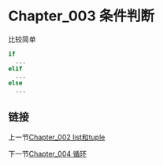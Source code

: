 # Chapter_003   条件判断

比较简单

```Python
if
  ...
elif
  ...
else
  ...
```


## 链接

上一节[Chapter_002 list和tuple](https://github.com/nizo2010/Study_Python_lxf/blob/master/Chapter_002.md "Chapter_002 list和tuple")

下一节[Chapter_004 循环](https://github.com/nizo2010/Study_Python_lxf/blob/master/Chapter_004.md "Chapter_004 循环")
